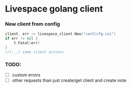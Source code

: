 # Livespace golang client

### New client from config
```go
client, err := livespace_client.New("conf/cfg.ini")
if err != nil {
    t.Fatal(err)
}
//(...) some client actions
```

### TODO:
- [ ] custom errors
- [ ] other requests than just create/get client and create note